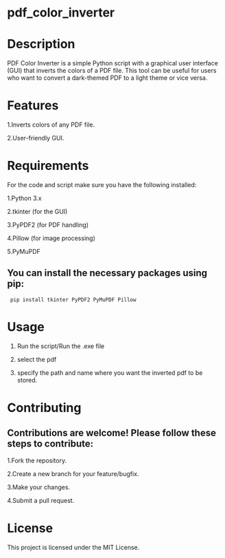 # pdf_color_inverter

# Description

PDF Color Inverter is a simple Python script with a graphical user interface (GUI) that inverts the colors of a PDF file. This tool can be useful for users who want to convert a dark-themed PDF to a light theme or vice versa.

# Features

 1.Inverts colors of any PDF file.
 
 2.User-friendly GUI.

# Requirements
For the code and script make sure you have the following installed:

 1.Python 3.x
 
 2.tkinter (for the GUI)
 
 3.PyPDF2 (for PDF handling)
 
 4.Pillow (for image processing)

 5.PyMuPDF

 ## You can install the necessary packages using pip:
   ```
    pip install tkinter PyPDF2 PyMuPDF Pillow
   ```
  # Usage
  
 1. Run the script/Run the .exe file
 
 2. select the pdf
  
 3. specify the path and name where you want the inverted pdf to be stored.
  
  # Contributing

  ## Contributions are welcome! Please follow these steps to contribute:

   1.Fork the repository.
   
   2.Create a new branch for your feature/bugfix.
   
   3.Make your changes.
   
   4.Submit a pull request.
    
  # License

   This project is licensed under the MIT License.






    

